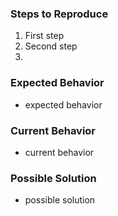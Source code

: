 <!--- Provide a general summary of the issue in the Title above -->
<!--- Do not forget to inform the issue's tags -->
<!--- Issue type: (bug / tech debt / ux debt), Priority: (low / medium / high)>

## Description
<!--- Provide a detailed description of the change or addition you are proposing -->

### Steps to Reproduce
<!--- Provide a link to a live example, or an unambiguous set of steps to -->
<!--- reproduce this bug. Include code to reproduce, if relevant -->
1. First step
1. Second step
1.

### Expected Behavior
<!--- Tell us clearly what should happen -->
- expected behavior

### Current Behavior
<!--- Tell us what happens instead of the expected behavior. You can use screenshot or gifs to help in understanding  -->
- current behavior

### Possible Solution
<!--- Not obligatory, but suggest a fix/reason for the bug, -->
- possible solution

